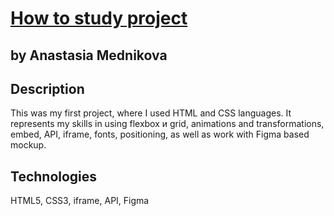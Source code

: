 # [How to study project](https://yourniceshot.github.io/how-to-study/)
## by Anastasia Mednikova
## Description
This was my first project, where I used HTML and CSS languages. It represents my skills in using flexbox и grid, animations and
transformations, embed, API, iframe, fonts, positioning, as well as work with Figma based mockup.  
## Technologies 
HTML5, CSS3, iframe, API, Figma

